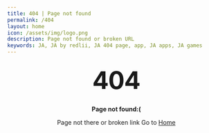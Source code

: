 ```yaml
---
title: 404 | Page not found
permalink: /404
layout: home
icon: /assets/img/logo.png
description: Page not found or broken URL
keywords: JA, JA by redlii, JA 404 page, app, JA apps, JA games
---
```

<style>
footer {
    background-color: #111;
    color: white;
    text-align: center;
    padding: 2%;
    width: 100%;
    position: fixed;
    bottom: 0;
}
  .container {
    margin: 10px auto;
    max-width: 600px;
    text-align: center;
  }
  h1 {
    margin: 30px 0;
    font-size: 4em;
    line-height: 1;
    letter-spacing: -1px;
  }
</style>

<div class="container">
  <h1>404</h1>
  <p><strong>Page not found:(</strong></p>
  <p>Page not there or broken link Go to <a class="linkhai" href="/">Home</a> </p>
</div>
